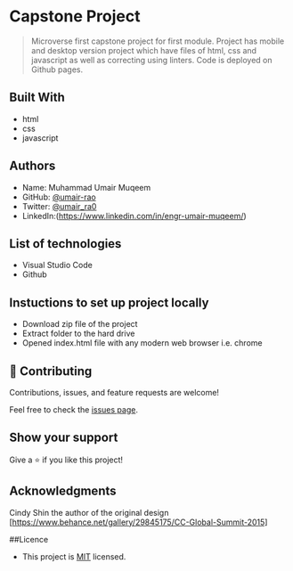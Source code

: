# Capstone Project

> Microverse first capstone project for first module. Project has mobile and desktop version project which have files of html, css and javascript as well as correcting using linters. Code is deployed on Github pages.

## Built With

- html
- css
- javascript

## Authors

- Name: Muhammad Umair Muqeem
- GitHub: [@umair-rao](https://github.com/umair-rao)
- Twitter: [@umair_ra0](https://twitter.com/umair_ra0)
- LinkedIn:(https://www.linkedin.com/in/engr-umair-muqeem/)


## List of technologies

 - Visual Studio Code
 - Github
 
## Instuctions to set up project locally
 - Download zip file of the project
 - Extract folder to the hard drive
 - Opened index.html file with any modern web browser i.e. chrome

## 🤝 Contributing

Contributions, issues, and feature requests are welcome!

Feel free to check the [issues page](../../issues/).

## Show your support

Give a ⭐️ if you like this project!

## Acknowledgments

Cindy Shin the author of the original design [https://www.behance.net/gallery/29845175/CC-Global-Summit-2015]

##Licence
 - This project is [MIT](./license) licensed.
